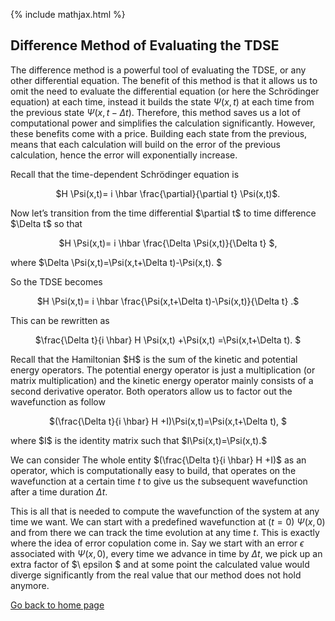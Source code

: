 {% include mathjax.html %}


## Difference Method of Evaluating the TDSE

The difference method is a powerful tool of evaluating the TDSE, or any other differential equation. The benefit of this method is that it allows us to omit the need to evaluate the differential equation (or here the Schrödinger equation) at each time, instead it builds the state $\Psi(x,t)$ at each time from the previous state $\Psi(x,t-\Delta t)$. Therefore, this method saves us a lot of computational power and simplifies the calculation significantly. However, these benefits come with a price. Building each state from the previous, means that each calculation will build on the error of the previous calculation, hence the error will exponentially increase. 

Recall that the time-dependent Schrödinger equation is 
<p align="center"> $H \Psi(x,t)= i \hbar \frac{\partial}{\partial t} \Psi(x,t)$. </p>
Now let’s transition from the time differential $\partial t$ to time difference $\Delta t$ so that 
<p align="center"> $H \Psi(x,t)= i \hbar \frac{\Delta \Psi(x,t)}{\Delta t} $, </p>
where $\Delta \Psi(x,t)=\Psi(x,t+\Delta t)-\Psi(x,t). $

So the TDSE becomes
<p align="center"> $H \Psi(x,t)= i \hbar \frac{\Psi(x,t+\Delta t)-\Psi(x,t)}{\Delta t} .$ </p>
This can be rewritten as
<p align="center"> $\frac{\Delta t}{i \hbar} H \Psi(x,t) +\Psi(x,t) =\Psi(x,t+\Delta t). $ </p>
Recall that the Hamiltonian $H$ is the sum of the kinetic and potential energy operators. The potential energy operator is just a multiplication (or matrix multiplication) and the kinetic energy operator mainly consists of a second derivative operator. Both operators allow us to factor out the wavefunction as follow
<p align="center"> $(\frac{\Delta t}{i \hbar} H +I)\Psi(x,t)=\Psi(x,t+\Delta t), $ </p>
where $I$ is the identity matrix such that $I\Psi(x,t)=\Psi(x,t).$

We can consider The whole entity $(\frac{\Delta t}{i \hbar} H +I)$ as an operator, which is computationally easy to build, that operates on the wavefunction at a certain time $t$ to give us the subsequent wavefunction after a time duration $\Delta t$. 

This is all that is needed to compute the wavefunction of the system at any time we want. We can start with a predefined wavefunction at ($t=0$) $\Psi(x, 0)$ and from there we can track the time evolution at any time $t$. This is exactly where the idea of error copulation come in.  Say we start with an error $\epsilon$ associated with $\Psi(x, 0)$, every time we advance in time by $\Delta t$, we pick up an extra factor of $\ epsilon $ and at some point the calculated value would diverge significantly from the real value that our method does not hold anymore.




[Go back to home page](/README.md)
